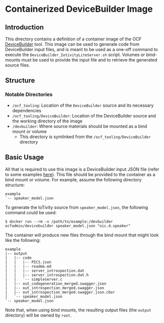 # Containerized DeviceBuilder Image

## Introduction

This directory contains a definition of a container image of the OCF
[DeviceBuilder](https://github.com/openconnectivityfoundation/DeviceBuilder)
tool. This image can be used to generate code from DeviceBuilder input files,
and is meant to be used as a one-off command to execute the
`DeviceBuilder_IotivityLiteServer.sh` script. Volumes or bind-mounts must be
used to provide the input file and to retrieve the generated source files.

## Structure

### Notable Directories

* `/ocf_tooling`: Location of the `DeviceBuilder` source and its necessary
  dependencies
* `/ocf_tooling/DeviceBuilder`: Location of the DeviceBuilder source and the
  working directory of the image
* `/devbuilder`: Where source materials should be mounted as a bind mount or
  volume
  * This directory is symlinked from the `/ocf_tooling/DeviceBuilder` directory

## Basic Usage

All that is required to use this image is a DeviceBuilder input JSON file (refer
to some examples [here](https://openconnectivityfoundation.github.io/DeviceBuilder/DeviceBuilderInputFormat-file-examples/#examples-with-iotivity)).
This file should be provided to the container as a bind mount or volume. For
example, assume the following directory structure:

```
example
`-- speaker_model.json
```

To generate the IoTivity source from `speaker_model.json`, the following command
could be used:

```
$ docker run --rm -v /path/to/example:/devbuilder ocfadmin/devicebuilder speaker_model.json "oic.d.speaker"
```

The container will produce new files through the bind mount that might look like
the following:

```
example
|-- output
|   |-- code
|   |   |-- PICS.json
|   |   |-- readme.md
|   |   |-- server_introspection.dat
|   |   |-- server_introspection.dat.h
|   |   `-- simpleserver.c
|   |-- out_codegeneration_merged.swagger.json
|   |-- out_introspection_merged.swagger.json
|   |-- out_introspection_merged.swagger.json.cbor
|   `-- speaker_model.json
`-- speaker_model.json
```

Note that, when using bind mounts, the resulting output files (the `output`
directory) will be owned by `root`.
